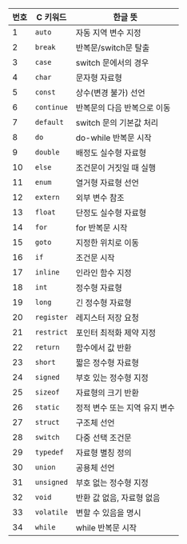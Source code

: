 | 번호 | C 키워드       | 한글 뜻                          |
|------|----------------|-----------------------------------|
| 1    | `auto`         | 자동 지역 변수 지정               |
| 2    | `break`        | 반복문/switch문 탈출              |
| 3    | `case`         | switch 문에서의 경우              |
| 4    | `char`         | 문자형 자료형                     |
| 5    | `const`        | 상수(변경 불가) 선언              |
| 6    | `continue`     | 반복문의 다음 반복으로 이동       |
| 7    | `default`      | switch 문의 기본값 처리           |
| 8    | `do`           | do-while 반복문 시작              |
| 9    | `double`       | 배정도 실수형 자료형              |
| 10   | `else`         | 조건문이 거짓일 때 실행           |
| 11   | `enum`         | 열거형 자료형 선언                |
| 12   | `extern`       | 외부 변수 참조                    |
| 13   | `float`        | 단정도 실수형 자료형              |
| 14   | `for`          | for 반복문 시작                   |
| 15   | `goto`         | 지정한 위치로 이동                |
| 16   | `if`           | 조건문 시작                       |
| 17   | `inline`       | 인라인 함수 지정                  |
| 18   | `int`          | 정수형 자료형                     |
| 19   | `long`         | 긴 정수형 자료형                  |
| 20   | `register`     | 레지스터 저장 요청                |
| 21   | `restrict`     | 포인터 최적화 제약 지정           |
| 22   | `return`       | 함수에서 값 반환                  |
| 23   | `short`        | 짧은 정수형 자료형                |
| 24   | `signed`       | 부호 있는 정수형 지정             |
| 25   | `sizeof`       | 자료형의 크기 반환                |
| 26   | `static`       | 정적 변수 또는 지역 유지 변수     |
| 27   | `struct`       | 구조체 선언                       |
| 28   | `switch`       | 다중 선택 조건문                  |
| 29   | `typedef`      | 자료형 별칭 정의                  |
| 30   | `union`        | 공용체 선언                       |
| 31   | `unsigned`     | 부호 없는 정수형 지정             |
| 32   | `void`         | 반환 값 없음, 자료형 없음         |
| 33   | `volatile`     | 변할 수 있음을 명시               |
| 34   | `while`        | while 반복문 시작                 |
